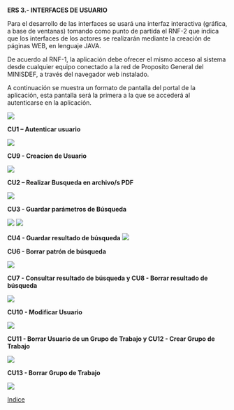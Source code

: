 **ERS 3.- INTERFACES DE USUARIO**

Para el desarrollo de las interfaces se usará una interfaz interactiva (gráfica,
a base de ventanas) tomando como punto de partida el RNF-2 que indica que
los interfaces de los actores se realizarán mediante la creación de páginas WEB,
en lenguaje JAVA.

De acuerdo al RNF-1, la aplicación debe ofrecer el mismo acceso al sistema desde cualquier equipo conectado a la red de Proposito General del MINISDEF, a través del navegador web instalado.

A continuación se muestra un formato de pantalla del portal de la aplicación,
esta pantalla será la primera a la que se accederá al autenticarse en la
aplicación.

![](https://github.com/DptoSIC/BuscaBOD/blob/master/imagenes%20busca%20bod/app/Inicio.png)

**CU1 – Autenticar usuario**

![](https://github.com/DptoSIC/BuscaBOD/blob/master/imagenes%20busca%20bod/app/Iniciar%20Sesion.png)

**CU9 - Creacion de Usuario**

![](https://github.com/DptoSIC/BuscaBOD/blob/master/imagenes%20busca%20bod/app/Registar%20nuevo%20usuario.png)

**CU2 – Realizar Busqueda en archivo/s PDF**

![](https://github.com/DptoSIC/BuscaBOD/blob/master/imagenes%20busca%20bod/app/Realizar%20B%C3%BAsqueda%20copy.png)

**CU3 - Guardar parámetros de Búsqueda**

![](https://github.com/DptoSIC/BuscaBOD/blob/master/imagenes%20busca%20bod/app/Busquedas%20Personalizadas.png)
![](https://github.com/DptoSIC/BuscaBOD/blob/master/imagenes%20busca%20bod/app/Parametros%20guardados.png)

**CU4 - Guardar resultado de búsqueda**
![](https://github.com/DptoSIC/BuscaBOD/blob/master/imagenes%20busca%20bod/app/Busqueda%20Guardada.png)

**CU6 - Borrar patrón de búsqueda**

![](https://github.com/DptoSIC/BuscaBOD/blob/master/imagenes%20busca%20bod/app/Busquedas%20Guardadas2.png)

**CU7 - Consultar resultado de búsqueda y CU8 - Borrar resultado de búsqueda**

![](https://github.com/DptoSIC/BuscaBOD/blob/master/imagenes%20busca%20bod/app/Consultar%20Resultado.png)

**CU10 - Modificar Usuario**

![](https://github.com/DptoSIC/BuscaBOD/blob/master/imagenes%20busca%20bod/app/Pantalla%20usuario.png)

**CU11 - Borrar Usuario de un Grupo de Trabajo y CU12 - Crear Grupo de Trabajo**

![](https://github.com/DptoSIC/BuscaBOD/blob/master/imagenes%20busca%20bod/app/Creacion%20_%20modificacion%20grupo.png)

**CU13 - Borrar Grupo de Trabajo**

![](https://github.com/DptoSIC/BuscaBOD/blob/master/imagenes%20busca%20bod/app/Pantalla%20usuario.png)



[Indice](https://github.com/DptoSIC/BuscaBOD/blob/master/ERS.md)
